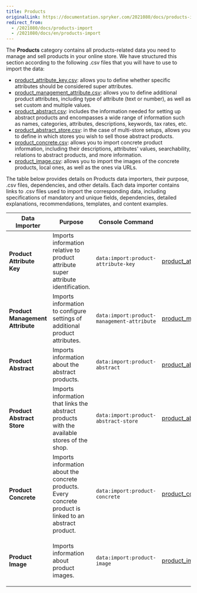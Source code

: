 ```yaml
---
title: Products
originalLink: https://documentation.spryker.com/2021080/docs/products-import
redirect_from:
  - /2021080/docs/products-import
  - /2021080/docs/en/products-import
---
```


The **Products** category contains all products-related data you need to manage and sell products in your online store. We have structured this section according to the following .csv files that you will have to use to import the data:

* [product_attribute_key.csv](https://documentation.spryker.com/docs/file-details-product-attribute-keycsv): allows you to define whether specific attributes should be considered super attributes.
* [product_management_attribute.csv](https://documentation.spryker.com/docs/file-details-product-management-attributecsv): allows you to define additional product attributes, including type of attribute (text or number), as well as set custom and multiple values. 
* [product_abstract.csv](https://documentation.spryker.com/docs/file-details-product-abstractcsv): includes the information needed for setting up abstract products and encompasses a wide range of information such as names, categories, attributes, descriptions, keywords, tax rates, etc.
* [product_abstract_store.csv](https://documentation.spryker.com/docs/file-details-product-abstract-storecsv): in the case of multi-store setups, allows you to define in which stores you wish to sell those abstract products.
* [product_concrete.csv](https://documentation.spryker.com/docs/file-details-product-concretecsv): allows you to import concrete product information, including their descriptions, attributes' values, searchability, relations to abstract products, and more information.
* [product_image.csv](https://documentation.spryker.com/docs/file-details-product-imagecsv): allows you to import the images of the concrete products, local ones, as well as the ones via URLs.

The table below provides details on Products data importers, their purpose, .csv files, dependencies, and other details. Each data importer contains links to .csv files used to import the corresponding data, including specifications of mandatory and unique fields, dependencies, detailed explanations, recommendations, templates, and content examples.

| Data Importer | Purpose | Console Command| File(s) | Dependencies |
| --- | --- | --- | --- |--- |
| **Product Attribute Key**   | Imports information relative to product attribute super attribute identification. |`data:import:product-attribute-key` |[product_attribute_key.csv](https://documentation.spryker.com/docs/file-details-product-attribute-keycsv) |None |
| **Product Management Attribute**  | Imports information to configure settings of additional product attributes. |`data:import:product-management-attribute` |[product_management_attribute.csv](https://documentation.spryker.com/docs/file-details-product-management-attributecsv) |[product_attribute_key.csv](https://documentation.spryker.com/docs/file-details-product-attribute-keycsv) |
| **Product Abstract**   |Imports information about the abstract products.  |`data:import:product-abstract` |[product_abstract.csv](https://documentation.spryker.com/docs/file-details-product-abstractcsv) | [category.csv](https://documentation.spryker.com/docs/file-details-categorycsv)|
| **Product Abstract Store**   | Imports information that links the abstract products with the available stores of the shop.  |`data:import:product-abstract-store` |[product_abstract_store.csv](https://documentation.spryker.com/docs/file-details-product-abstract-storecsv) |<ul><li>[product_abstract.csv](https://documentation.spryker.com/docs/file-details-product-abstractcsv)</li><li>**stores.php** configuration file of demo shop PHP project</li></ul> |
| **Product Concrete**   |Imports information about the concrete products.<br>Every concrete product is linked to an abstract product.  |`data:import:product-concrete` |[product_concrete.csv](https://documentation.spryker.com/docs/file-details-product-concretecsv) |[product_abstract.csv](https://documentation.spryker.com/docs/file-details-product-abstractcsv) |
| **Product Image**   |Imports information about product images.  |`data:import:product-image` |[product_image.csv](https://documentation.spryker.com/docs/file-details-product-imagecsv) | <ul><li>[product_abstract.csv](https://documentation.spryker.com/docs/file-details-product-abstractcsv)</li><li>[product_concrete.csv](https://documentation.spryker.com/docs/file-details-product-concretecsv)</li></ul>(Each image needs to be assigned to an SKU from either one of these files).|

